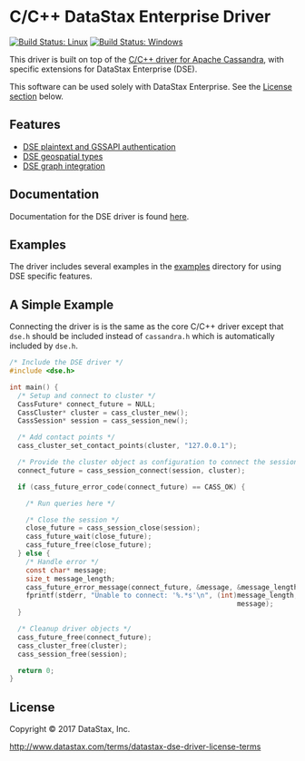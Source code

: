 # C/C++ DataStax Enterprise Driver

[![Build Status: Linux](https://travis-ci.org/datastax/cpp-driver-dse.svg?branch=master)](https://travis-ci.org/datastax/cpp-driver-dse)
[![Build Status: Windows](https://ci.appveyor.com/api/projects/status/582057mqa3t6eimk/branch/master?svg=true)](https://ci.appveyor.com/project/DataStax/cpp-driver-dse)

This driver is built on top of the [C/C++ driver for Apache
Cassandra][cpp-driver], with specific extensions for DataStax Enterprise (DSE).

This software can be used solely with DataStax Enterprise. See the [License
section](#licence) below.

## Features

* [DSE plaintext and GSSAPI authentication](http://docs.datastax.com/en/developer/cpp-driver-dse/1.0/features/authentication/)
* [DSE geospatial types](http://docs.datastax.com/en/developer/cpp-driver-dse/1.0/features/geotypes/)
* [DSE graph integration](http://docs.datastax.com/en/developer/cpp-driver-dse/1.0/features/graph/)

## Documentation

Documentation for the DSE driver is found [here](cpp-driver-dse).

## Examples

The driver includes several examples in the [examples](examples) directory for
using DSE specific features.

## A Simple Example

Connecting the driver is is the same as the core C/C++ driver except that
`dse.h` should be included instead of `cassandra.h` which is automatically
included by `dse.h`.

```c
/* Include the DSE driver */
#include <dse.h>

int main() {
  /* Setup and connect to cluster */
  CassFuture* connect_future = NULL;
  CassCluster* cluster = cass_cluster_new();
  CassSession* session = cass_session_new();

  /* Add contact points */
  cass_cluster_set_contact_points(cluster, "127.0.0.1");

  /* Provide the cluster object as configuration to connect the session */
  connect_future = cass_session_connect(session, cluster);

  if (cass_future_error_code(connect_future) == CASS_OK) {

    /* Run queries here */

    /* Close the session */
    close_future = cass_session_close(session);
    cass_future_wait(close_future);
    cass_future_free(close_future);
  } else {
    /* Handle error */
    const char* message;
    size_t message_length;
    cass_future_error_message(connect_future, &message, &message_length);
    fprintf(stderr, "Unable to connect: '%.*s'\n", (int)message_length,
                                                        message);
  }

  /* Cleanup driver objects */
  cass_future_free(connect_future);
  cass_cluster_free(cluster);
  cass_session_free(session);

  return 0;
}
```

## License

Copyright &copy; 2017 DataStax, Inc.

http://www.datastax.com/terms/datastax-dse-driver-license-terms

[cpp-driver]: http://datastax.github.io/cpp-driver/
[cpp-driver-dse]: http://datastax.github.io/cpp-driver-dse
